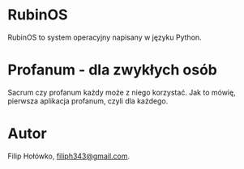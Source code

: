 # RubinOS

RubinOS to system operacyjny napisany w języku Python.

# Profanum - dla zwykłych osób

Sacrum czy profanum każdy może z niego korzystać. Jak to mówię,
pierwsza aplikacja profanum, czyli dla każdego.

# Autor
Filip Hołówko, filiph343@gmail.com.
